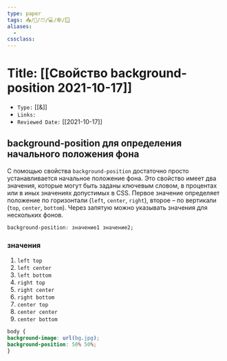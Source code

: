 ```yaml
---
type: paper
tags: 📥️/📜️/🩳/💻/🕸/🪟
aliases:
  - 
cssclass: 
---
```




# Title: **[[Свойство background-position 2021-10-17]]**
- `Type:` [[&]]
- `Links:`
- `Reviewed Date:` [[2021-10-17]]


## background-position для определения начального положения фона

С помощью свойства `background-position` достаточно просто устанавливается начальное положение фона. Это свойство имеет два значения, которые могут быть заданы ключевым словом, в процентах или в иных значениях допустимых в CSS. Первое значение определяет положение по горизонтали (`left`, `center`, `right`), второе – по вертикали (`top`, `center`, `bottom`). Через запятую можно указывать значения для нескольких фонов.

```css
background-position: значение1 значение2;
```

### значения 
1.  `left top`
2.  `left center`
3.  `left bottom`
4.  `right top`
5.  `right center`
6.  `right bottom`
7.  `center top`
8.  `center center`
9.  `center bottom`

```css
body {  
background-image: url(bg.jpg);  
background-position: 50% 50%;  
}
```
